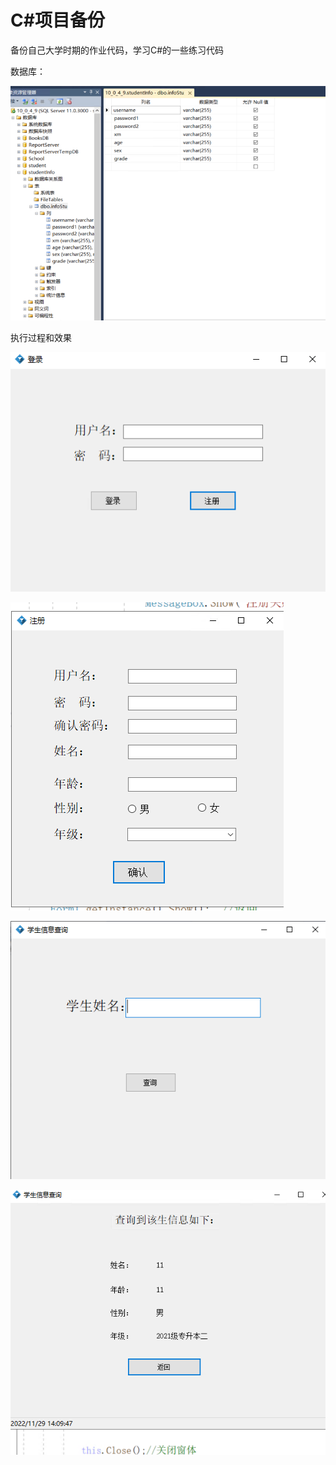 # C#项目备份
备份自己大学时期的作业代码，学习C#的一些练习代码

数据库：

![image-20221129140836491](README.assets/image-20221129140836491.png)



执行过程和效果

![image-20221129140903905](README.assets/image-20221129140903905.png)

![image-20221129141016139](README.assets/image-20221129141016139.png)

![image-20221129140944475](README.assets/image-20221129140944475.png)

![image-20221129140956701](README.assets/image-20221129140956701.png)

